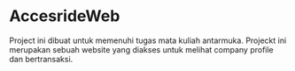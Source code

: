 # AccesrideWeb
Project ini dibuat untuk memenuhi tugas mata kuliah antarmuka. Projeckt ini merupakan sebuah website yang diakses untuk melihat company profile dan bertransaksi.

